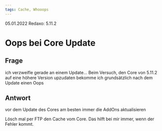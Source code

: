 ```yaml
---
tags: Cache, Whooops 
---
```


05.01.2022
Redaxo: 5.11.2

# Oops bei Core Update


## Frage

ich verzweifle gerade an einem Update... Beim Versuch, den Core von 5.11.2 auf eine höhere Version upzudaten bekomme ich grundsätzlich nach dem Update einen Oops


## Antwort

vor dem Update des Cores am besten immer die AddOns aktualisieren

Lösch mal per FTP den Cache vom Core. Das hilft bei mir immer, wenn der Fehler kommt.



